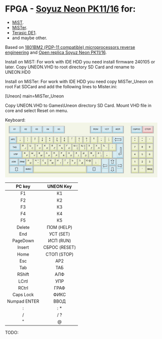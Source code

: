 # FPGA - [Soyuz Neon PK11/16](https://ru.wikipedia.org/wiki/Союз-Неон_ПК-11/16) for:
 - [MiST](https://github.com/mist-devel/mist-board/wiki).
 - [MiSTer](https://github.com/MiSTer-devel/Wiki_MiSTer/wiki).
 - [Terasic DE1](https://www.terasic.com.tw/cgi-bin/page/archive.pl?No=83).
 - and maybe other. 

Based on [1801ВМ2 (PDP-11 compatible) microprocessors reverse engineering](https://github.com/1801BM1/cpu11) and [Open replica Soyuz Neon PK11/16](https://zx-pk.ru/threads/29407-proekt-otkrytoj-repliki-soyuz-neon-pk-11-16.html).

Install on MiST:
For work with IDE HDD you need install firmware 240105 or later.
Copy UNEON.VHD to root directory SD Card and rename to UNEON.HD0

Install on MiSTer:
For work with IDE HDD you need copy MiSTer_Uneon on root Fat SDCard and add the following lines to Mister.ini:

[Uneon]
main=MiSTer_Uneon

Copy UNEON.VHD to Games\Uneon directory SD Card. Mount VHD file in core and select Reset on menu. 

Keyboard:
![Keyborad layout](/doc/ms7007.png)

| PC key       |  UNEON Key     |
|:------------:|:--------------:|
| F1           | К1             |
| F2           | К2             |
| F3           | К3             |
| F4           | К4             |
| F5           | К5             |
| Delete       | ПОМ   (HELP)   |
| End          | УСТ   (SET)    | 
| PageDown     | ИСП   (RUN)    |
| Insert       | СБРОС (RESET)  |
| Home         | СТОП  (STOP)   |
| Esc          | АР2            |
| Tab          | ТАБ            |
| RShift       | АЛФ            |
| LCrtl        | УПР            |
| RCtrl        | ГРАФ           |
| Caps Lock    | ФИКС           |
| Numpad ENTER | ВВОД           |
| :            | : *            |
| /            | / ?            |
| "            | @              |

TODO: 
